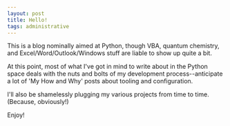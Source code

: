 ```yaml
---
layout: post
title: Hello!
tags: administrative
---
```


This is a blog nominally aimed at Python, though VBA, quantum chemistry, and
Excel/Word/Outlook/Windows stuff are liable to show up quite a bit.

At this point, most of what I've got in mind to write about in the Python space deals with the nuts and bolts
of my development process--anticipate a lot of 'My How and Why' posts about tooling and configuration.

I'll also be shamelessly plugging my various projects from time to time. (Because, obviously!)

Enjoy!
